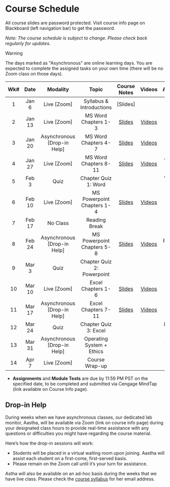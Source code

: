 <!-- markdownlint-disable -->

# Course Schedule

All course slides are password protected. Visit course info page on Blackboard (left navigation bar) to get the password.

*Note: The course schedule is subject to change. Please check back regularly for updates.*

> [!WARNING]
> The days marked as "Asynchronous" are online learning days. You are expected to complete the assigned tasks on your own time (there will be no Zoom class on those days). 


| **Wk#** | **Date** |         **Modality**        |          **Topic**         |          **Course Notes**          |                   **Videos**                  |    **Assignments**    |     **Module Test**     |
|:-------:|:--------:|:---------------------------:|:--------------------------:|:----------------------------------:|:---------------------------------------------:|:---------------------:|:-----------------------:|
|    1    |   Jan 6  |         Live [Zoom]         |  Syllabus & Introductions  |              [Slides]              |                                               |                       |                         |
|    2    |  Jan 13  |         Live [Zoom]         |    MS Word Chapters 1-3    |   [Slides](http://tiny.cc/100-W2)  |    [Videos](videos.md#word---chapters-1-3)    |                       |    Word 1-3  (Jan 13)   |
|    3    |  Jan 20  | Asynchronous [Drop-in Help] |    MS Word Chapters 4-7    |    [Slides](http://tiny.cc/100-W3) |    [Videos](videos.md#word---chapters-4-7)    |                       |    Word 4-7 (Jan 20)    |
|    4    |  Jan 27  |         Live [Zoom]         |    MS Word Chapters 8-11   |   [Slides](http://tiny.cc/100-W4)  |    [Videos](videos.md#word---chapters-8-11)   |    Word 1 (Jan 28)    |   Word 8-11  (Jan 27)   |
|    5    |   Feb 3  |             Quiz            |    Chapter Quiz 1: Word    |                                    |                                               |     Word 2 (Feb 4)    |                         |
|    6    |  Feb 10  |         Live [Zoom]         | MS Powerpoint Chapters 1-4 |   [Slides](http://tiny.cc/100-W6)  | [Videos](videos.md#powerpoint---chapters-1-3) |                       | Powerpoint 1-3 (Feb 10) |
|    7    |  Feb 17  |           No Class          |        Reading Break       |                                    |                                               |                       |                         |
|    8    |  Feb 24  | Asynchronous [Drop-in Help] | MS Powerpoint Chapters 5-8 |   [Slides](http://tiny.cc/100-W8)  | [Videos](videos.md#powerpoint---chapters-4-7) | Powerpoint 1 (Feb 25) | Powerpoint 4-7 (Feb 24) |
|    9    |   Mar 3  |             Quiz            | Chapter Quiz 2: Powerpoint |                                    |                                               |   Powerpoint (Mar 4)  |                        |
|    10   |  Mar 10  |         Live [Zoom]         |     Excel Chapters 1-6     |  [Slides](http://tiny.cc/100-W10)  |    [Videos](videos.md#excel---chapters-1-6)   |                       |    Excel 1-6 (Mar 10)   |
|    11   |  Mar 17  | Asynchronous [Drop-in Help] |     Excel Chapters 7-11    |  [Slides](http://tiny.cc/100-W11)  |   [Videos](videos.md#excel---chapters-6-11)   |                       |   Excel 7-11 (Mar 17)   |
|    12   |  Mar 24  |             Quiz            |    Chapter Quiz 3: Excel   |                                    |                                               |    Excel 1 (Mar 25)   |                         |
|    13   |  Mar 31  | Asynchronous [Drop-in Help] |  Operating System + Ethics |                                    |                                               |    Excel 2 (Apr 3 )   |                         |
|    14   |   Apr 7  |         Live [Zoom]         |       Course Wrap-up       |                                    |                                               |                       |                         |

- **Assignments** and **Module Tests** are due by 11:59 PM PST on the specified date, to be completed and submitted via Cengage MindTap (link available on Course Info page).

## Drop-in Help

During weeks when we have asynchronous classes, our dedicated lab monitor, Aastha, will be available via Zoom (link on course info page) during your designated class hours to provide real-time assistance with any questions or difficulties you might have regarding the course material.

Here’s how the drop-in sessions will work:
- Students will be placed in a virtual waiting room upon joining. Aastha will assist each student on a first-come, first-served basis.
- Please remain on the Zoom call until it’s your turn for assistance.

Astha will also be available on an ad-hoc basis during the weeks that we have live class. Please check the [course syllabus](home.md) for her email address.
